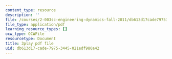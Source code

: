```yaml
---
content_type: resource
description: ''
file: /courses/2-003sc-engineering-dynamics-fall-2011/db613d17cade79753445021edf980a42_zhk9xLjrmi4.pdf
file_type: application/pdf
learning_resource_types: []
ocw_type: OCWFile
resourcetype: Document
title: 3play pdf file
uid: db613d17-cade-7975-3445-021edf980a42
---
```

